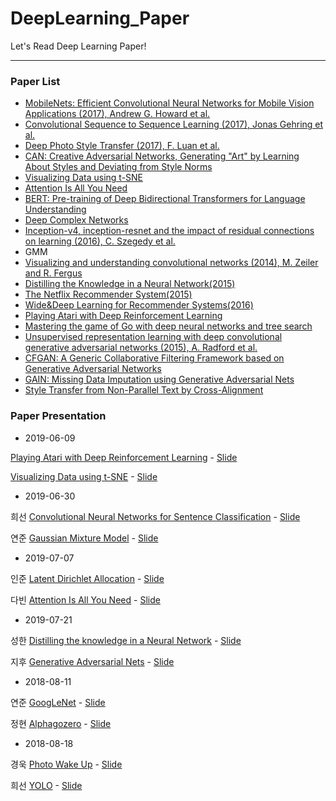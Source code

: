 # DeepLearning_Paper
Let's Read Deep Learning Paper!

-----------------

### Paper List

- [MobileNets: Efficient Convolutional Neural Networks for Mobile Vision Applications (2017), Andrew G. Howard et al. ](https://arxiv.org/pdf/1704.04861.pdf)
- [Convolutional Sequence to Sequence Learning (2017), Jonas Gehring et al.](https://arxiv.org/pdf/1705.03122.pdf)
- [Deep Photo Style Transfer (2017), F. Luan et al.](https://arxiv.org/pdf/1703.07511v1.pdf)
- [CAN: Creative Adversarial Networks, Generating "Art" by Learning About Styles and Deviating from Style Norms](https://arxiv.org/abs/1706.07068)
- [Visualizing Data using t-SNE](http://www.jmlr.org/papers/volume9/vandermaaten08a/vandermaaten08a.pdf)
- [Attention Is All You Need](https://arxiv.org/abs/1706.03762)
- [BERT: Pre-training of Deep Bidirectional Transformers for Language Understanding](https://arxiv.org/abs/1810.04805)
- [Deep Complex Networks](https://arxiv.org/abs/1705.09792)
- [Inception-v4, inception-resnet and the impact of residual connections on learning (2016), C. Szegedy et al.](https://arxiv.org/pdf/1602.07261.pdf)
- GMM
- [Visualizing and understanding convolutional networks (2014), M. Zeiler and R. Fergus](https://arxiv.org/pdf/1311.2901.pdf)
- [Distilling the Knowledge in a Neural Network(2015)](https://arxiv.org/abs/1503.02531)
- [The Netflix Recommender System(2015)](https://dl.acm.org/citation.cfm?id=2843948)
- [Wide&Deep Learning for Recommender Systems(2016)](https://arxiv.org/pdf/1606.07792.pdf)
- [Playing Atari with Deep Reinforcement Learning](https://arxiv.org/abs/1312.5602)
- [Mastering the game of Go with deep neural networks and tree search](https://www.nature.com/articles/nature16961)
- [Unsupervised representation learning with deep convolutional generative adversarial networks (2015), A. Radford et al.](https://arxiv.org/pdf/1511.06434v2.pdf)
- [CFGAN: A Generic Collaborative Filtering Framework based on Generative Adversarial Networks](https://dl.acm.org/citation.cfm?id=3271743)
- [GAIN: Missing Data Imputation using Generative Adversarial Nets](https://arxiv.org/abs/1806.02920)
- [Style Transfer from Non-Parallel Text by Cross-Alignment](https://arxiv.org/pdf/1705.09655.pdf)



### Paper Presentation

- 2019-06-09

[Playing Atari with Deep Reinforcement Learning](https://arxiv.org/abs/1312.5602) - [Slide](https://www.slideshare.net/KyeongUkJang/playing-atari-with-deep-reinforcement-learning-149111108)

[Visualizing Data using t-SNE](http://www.jmlr.org/papers/volume9/vandermaaten08a/vandermaaten08a.pdf) - [Slide](https://www.slideshare.net/KyeongUkJang/visualizing-data-using-tsne-149111155)

- 2019-06-30

희선
[Convolutional Neural Networks for Sentence Classification](https://www.aclweb.org/anthology/D14-1181) - [Slide](https://www.slideshare.net/KyeongUkJang/cnn-for-sentence-classification)

연준
[Gaussian Mixture Model](http://statweb.stanford.edu/~tibs/stat315a/LECTURES/em.pdf) - [Slide](https://www.slideshare.net/KyeongUkJang/gaussian-mixture-model-154072099)

- 2019-07-07

인준
[Latent Dirichlet Allocation](http://www.jmlr.org/papers/volume3/blei03a/blei03a.pdf) - [Slide](https://www.slideshare.net/KyeongUkJang/latent-dirichlet-allocation-154072330)

다빈
[Attention Is All You Need](https://arxiv.org/abs/1706.03762) - [Slide](http://jalammar.github.io/illustrated-transformer/)

- 2019-07-21

성한 [Distilling the knowledge in a Neural Network](https://arxiv.org/pdf/1503.02531.pdf) - [Slide](https://www.slideshare.net/KyeongUkJang/distilling-the-knowledge-in-a-neural-network-157243661)

지후 [Generative Adversarial Nets](https://arxiv.org/pdf/1406.2661.pdf) - [Slide](https://www.slideshare.net/KyeongUkJang/gan-generative-adversarial-nets)

- 2018-08-11

연준 [GoogLeNet](https://arxiv.org/pdf/1409.4842.pdf) - [Slide](https://www.slideshare.net/KyeongUkJang/googlenet)

정현 [Alphagozero](https://arxiv.org/pdf/1712.01815) - [Slide](https://www.slideshare.net/KyeongUkJang/alphagozero)

- 2018-08-18

경욱 [Photo Wake Up](http://openaccess.thecvf.com/content_CVPR_2019/papers/Weng_Photo_Wake-Up_3D_Character_Animation_From_a_Single_Photo_CVPR_2019_paper.pdf) - [Slide](https://www.slideshare.net/KyeongUkJang/photo-wake-up-3d-character-animation-from-a-single-photo-164581747)

희선 [YOLO](https://arxiv.org/abs/1506.02640) - [Slide](https://www.slideshare.net/KyeongUkJang/yolo-164581572)



